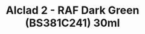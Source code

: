 ---
layout: product
title: "Alclad 2 - RAF Dark Green (BS381C241) 30ml"
price: "TBA" 
desc: "Metalizer boja"
img_path: "/assets/img/ALCE013.jpg"
brand: "N/A"
available: false
special_offer: false
new: false
soon: false
cat: "040000"
subcat: "040300"
subsubcat: "0N/A"
sifra: "ALCE013"
popular: false
---